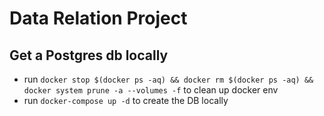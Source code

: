 # Data Relation Project

## Get a Postgres db locally

- run `docker stop $(docker ps -aq) && docker rm $(docker ps -aq) && docker system prune -a --volumes -f` to clean up
  docker env
- run `docker-compose up -d` to create the DB locally